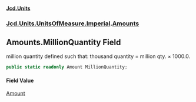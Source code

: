 #### [Jcd.Units](index 'index')
### [Jcd.Units.UnitsOfMeasure.Imperial](Jcd.Units.UnitsOfMeasure.Imperial 'Jcd.Units.UnitsOfMeasure.Imperial').[Amounts](Amounts 'Jcd.Units.UnitsOfMeasure.Imperial.Amounts')

## Amounts.MillionQuantity Field

million quantity defined such that: thousand quantity = million qty. × 1000.0.

```csharp
public static readonly Amount MillionQuantity;
```

#### Field Value
[Amount](Amount 'Jcd.Units.UnitTypes.Amount')